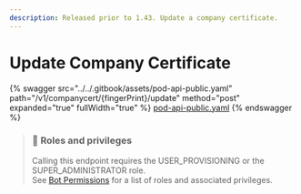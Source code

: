 ```yaml
---
description: Released prior to 1.43. Update a company certificate.
---
```


# Update Company Certificate

{% swagger src="../../.gitbook/assets/pod-api-public.yaml" path="/v1/companycert/{fingerPrint}/update" method="post" expanded="true" fullWidth="true" %}
[pod-api-public.yaml](../../.gitbook/assets/pod-api-public.yaml)
{% endswagger %}

> ### 🚧 Roles and privileges
>
> Calling this endpoint requires the USER\_PROVISIONING or the SUPER\_ADMINISTRATOR role.\
> See [Bot Permissions](https://docs.developers.symphony.com/building-bots-on-symphony/configuration/bot-permissions) for a list of roles and associated privileges.
